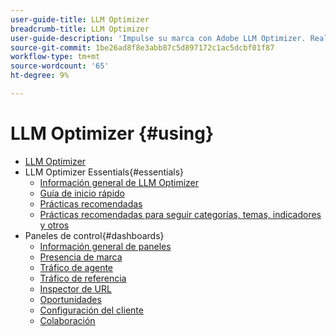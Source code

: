 ```yaml
---
user-guide-title: LLM Optimizer
breadcrumb-title: LLM Optimizer
user-guide-description: 'Impulse su marca con Adobe LLM Optimizer. Realice un seguimiento de las menciones, descubra perspectivas y domine la búsqueda impulsada por IA. Tome el control de su visibilidad: empiece a optimizar ahora.'
source-git-commit: 1be26ad8f8e3abb87c5d897172c1ac5dcbf01f87
workflow-type: tm+mt
source-wordcount: '65'
ht-degree: 9%

---
```



# LLM Optimizer {#using}

+ [LLM Optimizer](/help/home.md)
+ LLM Optimizer Essentials{#essentials}
   + [Información general de LLM Optimizer](/help/overview/overview.md)
   + [Guía de inicio rápido](/help/overview/quick-start.md)
   + [Prácticas recomendadas](/help/tutorials/best-practices.md)
   + [Prácticas recomendadas para seguir categorías, temas, indicadores y otros](/help/overview/best-practices-topics-prompts.md)
+ Paneles de control{#dashboards}
   + [Información general de paneles](/help/dashboards/dashboards-overview.md)
   + [Presencia de marca](/help/dashboards/brand-presence.md)
   + [Tráfico de agente](/help/dashboards/agentic-traffic.md)
   + [Tráfico de referencia](/help/dashboards/referral-traffic.md)
   + [Inspector de URL](/help/dashboards/url-inspector.md)
   + [Oportunidades](/help/dashboards/opportunities.md)
   + [Configuración del cliente](/help/dashboards/customer-configuration.md)
   + [Colaboración](/help/dashboards/collaboration.md)
